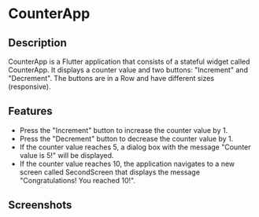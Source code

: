 # CounterApp

## Description
CounterApp is a Flutter application that consists of a stateful widget called CounterApp. It displays a counter value and two buttons: "Increment" and "Decrement". The buttons are in a Row and have different sizes (responsive).

## Features
- Press the "Increment" button to increase the counter value by 1.
- Press the "Decrement" button to decrease the counter value by 1.
- If the counter value reaches 5, a dialog box with the message "Counter value is 5!" will be displayed.
- If the counter value reaches 10, the application navigates to a new screen called SecondScreen that displays the message "Congratulations! You reached 10!".

## Screenshots



